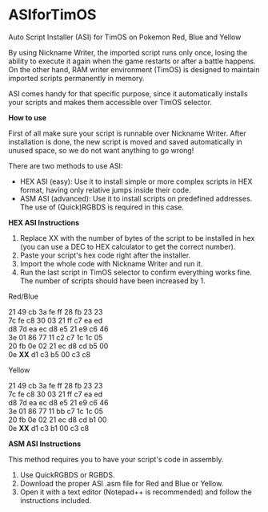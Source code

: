 # ASIforTimOS
Auto Script Installer (ASI) for TimOS on Pokemon Red, Blue and Yellow

By using Nickname Writer, the imported script runs only once, losing the ability to execute it again when the game restarts or after a battle happens.
On the other hand, RAM writer environment (TimOS) is designed to maintain imported scripts permanently in memory.

ASI comes handy for that specific purpose, since it automatically installs your scripts and makes them accessible over TimOS selector.

**How to use**

First of all make sure your script is runnable over Nickname Writer. After installation is done, the new script is moved and saved automatically in unused space, so we do not want anything to go wrong!

There are two methods to use ASI:

- HEX ASI (easy): Use it to install simple or more complex scripts in HEX format, having only relative jumps inside their code.
- ASM ASI (advanced): Use it to install scripts on predefined addresses. The use of (Quick)RGBDS is required in this case.


**HEX ASI Instructions**
1. Replace XX with the number of bytes of the script to be installed in hex (you can use a DEC to HEX calculator to get the correct number).
2. Paste your script's hex code right after the installer.
3. Import the whole code with Nickname Writer and run it.
4. Run the last script in TimOS selector to confirm everything works fine. The number of scripts should have been increased by 1. 


Red/Blue

21 49 cb 3a fe ff 28 fb 23 23  
7c fe c8 30 03 21 ff c7 ea ed  
d8 7d ea ec d8 e5 21 e9 c6 46  
3e 01 86 77 11 c2 c7 1c 1c 05  
20 fb 0e 02 21 ec d8 cd b5 00  
0e **XX** d1 c3 b5 00 c3 c8 


Yellow

21 49 cb 3a fe ff 28 fb 23 23  
7c fe c8 30 03 21 ff c7 ea ed  
d8 7d ea ec d8 e5 21 e9 c6 46  
3e 01 86 77 11 bb c7 1c 1c 05  
20 fb 0e 02 21 ec d8 cd b1 00  
0e **XX** d1 c3 b1 00 c3 c8 



**ASM ASI Instructions**

This method requires you to have your script's code in assembly.
1. Use QuickRGBDS or RGBDS.
2. Download the proper ASI .asm file for Red and Blue or Yellow.
3. Open it with a text editor (Notepad++ is recommended) and follow the instructions included.

